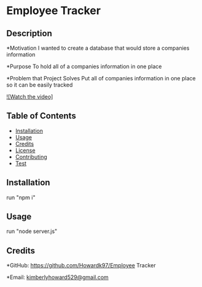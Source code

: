 # Employee Tracker

## Description
  *Motivation
  I wanted to create a database that would store a companies information

  *Purpose
  To hold all of a companies information in one place

  *Problem that Project Solves
  Put all of companies information in one place so it can be easily tracked

 [![Watch the video]](https://drive.google.com/file/d/1FerJZbxEMKI-AmJkq9FiXcYSHmHKfY3f/view)
  
  
    
## Table of Contents
- [Installation](#install)
- [Usage](#usage)
- [Credits](#credit)
- [License](#license)
- [Contributing](#contribute)
- [Test](#test)
    
## Installation
run "npm i"
    
## Usage
run "node server.js"

## Credits
*GitHub:  https://github.com/Howardk97/Employee Tracker

*Email: kimberlyhoward529@gmail.com